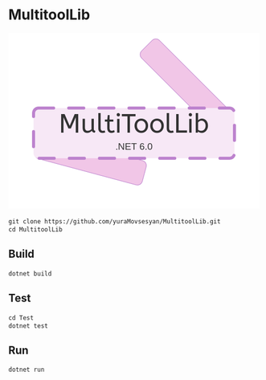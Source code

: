 # MultitoolLib

<img src="Assets/MultiToolLibLogo.png">

```
git clone https://github.com/yuraMovsesyan/MultitoolLib.git
cd MultitoolLib
```

## Build
```
dotnet build
```

## Test
```
cd Test
dotnet test
```

## Run
```
dotnet run
```